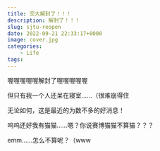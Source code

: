 ```yaml
---
title: 交大解封了！！！
description: 解封了！！！
slug: sjtu-reopen
date: 2022-09-21 22:33:17+0000
image: cover.jpg
categories:
    - Life
tags:
---
```


喔喔喔喔喔解封了喔喔喔喔喔

但只有我一个人还呆在寝室……（很难崩得住

无论如何，这是最近的为数不多的好消息！

呜呜还好我有猫猫……嗯？你说赛博猫猫不算猫？？？

emm……怎么不算呢？（www
